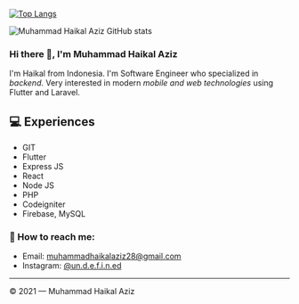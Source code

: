 [![Top Langs](https://github-readme-stats.vercel.app/api/top-langs/?username=Muhaziz28&layout=compact)](https://github.com/anuraghazra/github-readme-stats)

![Muhammad Haikal Aziz GitHub stats](https://github-readme-stats.vercel.app/api?username=Muhaziz28&show_icons=true&theme=cobalt)
<br>

### Hi there 👋, I'm Muhammad Haikal Aziz

I'm Haikal from Indonesia. I'm Software Engineer who specialized in *backend*. Very interested in modern *mobile and web technologies* using Flutter and Laravel.

## 💻 Experiences
- GIT
- Flutter
- Express JS
- React 
- Node JS
- PHP
- Codeigniter
- Firebase, MySQL

### 🚀 How to reach me:
- Email: [muhammadhaikalaziz28@gmail.com](muhammadhaikalaziz28@gmail.com)
- Instagram: [@un.d.e.f.i.n.ed](https://www.instagram.com/un.d.e.f.i.n.ed/)

---

© 2021 — Muhammad Haikal Aziz



